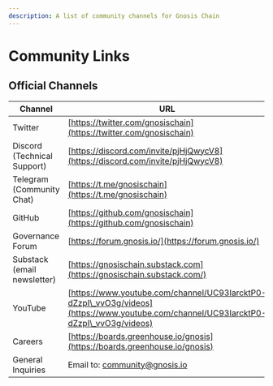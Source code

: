 ```yaml
---
description: A list of community channels for Gnosis Chain
---
```


# Community Links

## Official Channels

| Channel|URL|
| - | - |
| Twitter | [https://twitter.com/gnosischain](https://twitter.com/gnosischain) |
| Discord (Technical Support) | [https://discord.com/invite/pjHjQwycV8](https://discord.com/invite/pjHjQwycV8) |
| Telegram (Community Chat)   | [https://t.me/gnosischain](https://t.me/gnosischain)|
| GitHub                      | [https://github.com/gnosischain](https://github.com/gnosischain)|
| Governance Forum            | [https://forum.gnosis.io/](https://forum.gnosis.io/)|
| Substack (email newsletter) | [https://gnosischain.substack.com](https://gnosischain.substack.com/)|
| YouTube                     | [https://www.youtube.com/channel/UC93IarcktP0-dZzpI\_vvO3g/videos](https://www.youtube.com/channel/UC93IarcktP0-dZzpI\_vvO3g/videos) |
| Careers                     | [https://boards.greenhouse.io/gnosis](https://boards.greenhouse.io/gnosis)|
| General Inquiries           | Email to: [community@gnosis.io](mailto:community@gnosis.io)|
